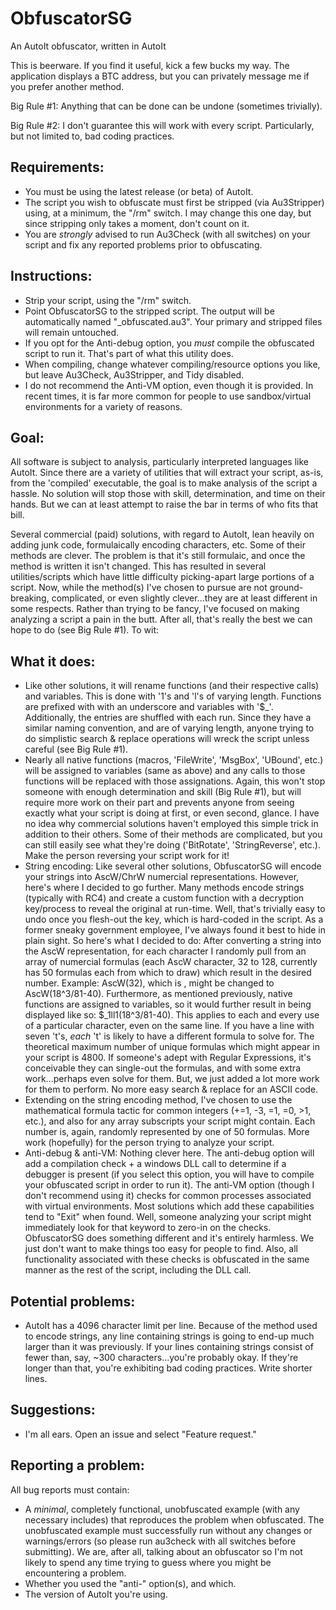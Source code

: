 # ObfuscatorSG
An AutoIt obfuscator, written in AutoIt

This is beerware.  If you find it useful, kick a few bucks my way.  The application displays a BTC address, but you can privately message me if you prefer another method.

Big Rule #1: Anything that can be done can be undone (sometimes trivially).

Big Rule #2: I don't guarantee this will work with every script.  Particularly, but not limited to, bad coding practices.


Requirements:
-------------
- You must be using the latest release (or beta) of AutoIt.
- The script you wish to obfuscate must first be stripped (via Au3Stripper) using, at a minimum, the "/rm" switch.  I may change this one day, but since stripping only takes a moment, don't count on it.
- You are *strongly* advised to run Au3Check (with all switches) on your script and fix any reported problems prior to obfuscating.


Instructions:
-------------
- Strip your script, using the "/rm" switch.
- Point ObfuscatorSG to the stripped script.  The output will be automatically named "<file>_obfuscated.au3".  Your primary and stripped files will remain untouched.
- If you opt for the Anti-debug option, you *must* compile the obfuscated script to run it.  That's part of what this utility does.
- When compiling, change whatever compiling/resource options you like, but leave Au3Check, Au3Stripper, and Tidy disabled.
- I do not recommend the Anti-VM option, even though it is provided.  In recent times, it is far more common for people to use sandbox/virtual environments for a variety of reasons.


Goal:
-----
All software is subject to analysis, particularly interpreted languages like AutoIt.  Since there are a variety of utilities that will extract your script, as-is, from the 'compiled' executable, the goal is to make analysis of the script a hassle.  No solution will stop those with skill, determination, and time on their hands.  But we can at least attempt to raise the bar in terms of who fits that bill.

Several commercial (paid) solutions, with regard to AutoIt, lean heavily on adding junk code, formulaically encoding characters, etc.  Some of their methods are clever.  The problem is that it's still formulaic, and once the method is written it isn't changed.  This has resulted in several utilities/scripts which have little difficulty picking-apart large portions of a script.  Now, while the method(s) I've chosen to pursue are not ground-breaking, complicated, or even slightly clever...they are at least different in some respects.  Rather than trying to be fancy, I've focused on making analyzing a script a pain in the butt.  After all, that's really the best we can hope to do (see Big Rule #1).  To wit:

What it does:
-------------
- Like other solutions, it will rename functions (and their respective calls) and variables.  This is done with '1's and 'l's of varying length.  Functions are prefixed with with an underscore and variables with '$_'.  Additionally, the entries are shuffled with each run.  Since they have a similar naming convention, and are of varying length, anyone trying to do simplistic search & replace operations will wreck the script unless careful (see Big Rule #1).
- Nearly all native functions (macros, 'FileWrite', 'MsgBox', 'UBound', etc.) will be assigned to variables (same as above) and any calls to those functions will be replaced with those assignations.  Again, this won't stop someone with enough determination and skill (Big Rule #1), but will require more work on their part and prevents anyone from seeing exactly what your script is doing at first, or even second, glance.  I have no idea why commercial solutions haven't employed this simple trick in addition to their others.  Some of their methods are complicated, but you can still easily see what they're doing ('BitRotate', 'StringReverse', etc.).  Make the person reversing your script work for it!
- String encoding:  Like several other solutions, ObfuscatorSG will encode your strings into AscW/ChrW numercial representations.  However, here's where I decided to go further.  Many methods encode strings (typically with RC4) and create a custom function with a decryption key/process to reveal the original at run-time.  Well, that's trivially easy to undo once you flesh-out the key, which is hard-coded in the script.  As a former sneaky government employee, I've always found it best to hide in plain sight.  So here's what I decided to do:  After converting a string into the AscW representation, for each character I randomly pull from an array of numercial formulas (each AscW character, 32 to 128, currently has 50 formulas each from which to draw) which result in the desired number.  Example: AscW(32), which is <space>, might be changed to AscW(18^3/81-40).  Furthermore, as mentioned previously, native functions are assigned to variables, so it would further result in being displayed like so:  $_1ll1(18^3/81-40).  This applies to each and every use of a particular character, even on the same line.  If you have a line with seven 't's, *each* 't' is likely to have a different formula to solve for.  The theoretical maximum number of unique formulas which might appear in your script is 4800.  If someone's adept with Regular Expressions, it's conceivable they can single-out the formulas, and with some extra work...perhaps even solve for them.  But, we just added a lot more work for them to perform.  No more easy search & replace for an ASCII code.
- Extending on the string encoding method, I've chosen to use the mathematical formula tactic for common integers (+=1, -3, =1, =0, >1, etc.), and also for any array subscripts your script might contain.  Each number is, again, randomly represented by one of 50 formulas.  More work (hopefully) for the person trying to analyze your script.
 - Anti-debug & anti-VM:  Nothing clever here.  The anti-debug option will add a compilation check + a windows DLL call to determine if a debugger is present (if you select this option, you will have to compile your obfuscated script in order to run it).  The anti-VM option (though I don't recommend using it) checks for common processes associated with virtual environments.  Most solutions which add these capabilities tend to "Exit" when found.  Well, someone analyzing your script might immediately look for that keyword to zero-in on the checks.  ObfuscatorSG does something different and it's entirely harmless.  We just don't want to make things too easy for people to find.  Also, all functionality associated with these checks is obfuscated in the same manner as the rest of the script, including the DLL call.


Potential problems:
-------------------
- AutoIt has a 4096 character limit per line.  Because of the method used to encode strings, any line containing strings is going to end-up much larger than it was previously.  If your lines containing strings consist of fewer than, say, ~300 characters...you're probably okay.  If they're longer than that, you're exhibiting bad coding practices.  Write shorter lines.


Suggestions:
------------
- I'm all ears.  Open an issue and select "Feature request."


Reporting a problem:
--------------------
All bug reports must contain:
- A *minimal*, completely functional, unobfuscated example (with any necessary includes) that reproduces the problem when obfuscated.  The unobfuscated example must successfully run without any changes or warnings/errors (so please run au3check with all switches before submitting).  We are, after all, talking about an obfuscator so I'm not likely to spend any time trying to guess where you might be encountering a problem.
- Whether you used the "anti-" option(s), and which.
- The version of AutoIt you're using.
